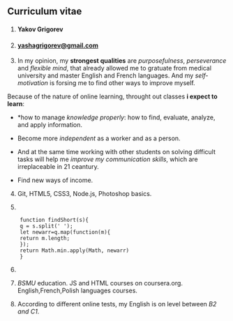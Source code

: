 ## Curriculum vitae ##

1. #### Yakov Grigorev ####

2. #### yashagrigorev@gmail.com ####

3. In my opinion, my **strongest qualities** are *purposefulness*, *perseverance* and *flexible mind*, that already allowed me to gratuate from medical university and master English and French languages. And my *self-motivation* is forsing me to find other ways to improve myself.

Because of the nature of online learning, throught out classes **i expect to learn**:

   * *how to manage *knowledge properly*: how to find, evaluate, analyze, and apply information.

   * Become more *independent* as a worker and as a person.

   * And at the same time working with other students on solving difficult tasks will help me *improve my communication skills*, which are irreplaceable in 21 ceantury.   
   * Find new ways of income.

4. Git, HTML5, CSS3, Node.js, Photoshop basics.

5. 


   ```
       function findShort(s){
       q = s.split(' ');
       let newarr=q.map(function(m){
       return m.length;
       });
       return Math.min.apply(Math, newarr)
       }
   ```

6. 

7. *BSMU* education. JS and HTML courses on coursera.org.
English,French,Polish languages courses.

8. According to different online tests, my English is on level between *B2 and C1*.